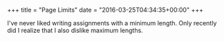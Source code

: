 +++
title = "Page Limits"
date = "2016-03-25T04:34:35+00:00"
+++

I've never liked writing assignments with a minimum length. Only recently did I realize that I also dislike maximum lengths.
			